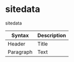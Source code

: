 # sitedata
sitedata

| Syntax      | Description |
| ----------- | ----------- |
| Header      | Title       |
| Paragraph   | Text        |
